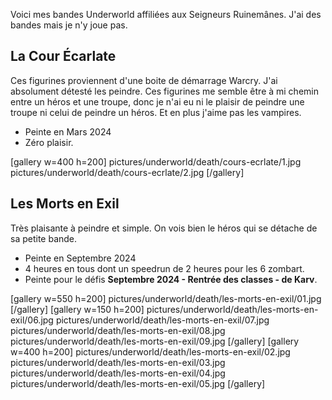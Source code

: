 
Voici mes bandes Underworld affiliées aux Seigneurs Ruinemânes. 
J'ai des bandes mais je n'y joue pas.

## La Cour Écarlate

Ces figurines proviennent d'une boite de démarrage Warcry. J'ai absolument détesté les peindre.
Ces figurines me semble être à mi chemin entre un héros et une troupe, donc je n'ai eu ni le plaisir de peindre une troupe ni celui de peindre un héros.
Et en plus j'aime pas les vampires.

* Peinte en Mars 2024
* Zéro plaisir.

[gallery w=400 h=200]
pictures/underworld/death/cours-ecrlate/1.jpg
pictures/underworld/death/cours-ecrlate/2.jpg
[/gallery]

## Les Morts en Exil

Très plaisante à peindre et simple. 
On vois bien le héros qui se détache de sa petite bande. 

* Peinte en Septembre 2024
* 4 heures en tous dont un speedrun de 2 heures pour les 6 zombart.
* Peinte pour le défis __Septembre 2024 - Rentrée des classes - de Karv__.

[gallery w=550 h=200]
pictures/underworld/death/les-morts-en-exil/01.jpg
[/gallery]
[gallery w=150 h=200]
pictures/underworld/death/les-morts-en-exil/06.jpg
pictures/underworld/death/les-morts-en-exil/07.jpg
pictures/underworld/death/les-morts-en-exil/08.jpg
pictures/underworld/death/les-morts-en-exil/09.jpg
[/gallery]
[gallery w=400 h=200]
pictures/underworld/death/les-morts-en-exil/02.jpg
pictures/underworld/death/les-morts-en-exil/03.jpg
pictures/underworld/death/les-morts-en-exil/04.jpg
pictures/underworld/death/les-morts-en-exil/05.jpg
[/gallery]


